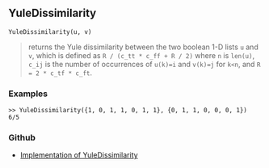 ## YuleDissimilarity

```
YuleDissimilarity(u, v)
```

> returns the Yule dissimilarity between the two boolean 1-D lists `u` and `v`, which is defined as `R / (c_tt * c_ff + R / 2)` where `n` is `len(u)`, `c_ij` is the number of occurrences of `u(k)=i` and `v(k)=j` for `k<n`, and `R = 2 * c_tf * c_ft`.
  
### Examples

```
>> YuleDissimilarity({1, 0, 1, 1, 0, 1, 1}, {0, 1, 1, 0, 0, 0, 1})
6/5
```

### Github

* [Implementation of YuleDissimilarity](https://github.com/axkr/symja_android_library/blob/master/symja_android_library/matheclipse-core/src/main/java/org/matheclipse/core/builtin/Combinatoric.java#L2786) 
